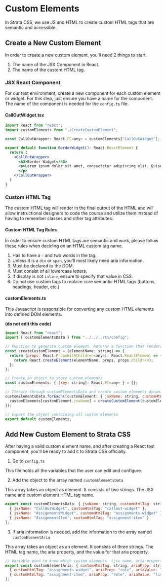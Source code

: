 # Custom Elements

In Strata CSS, we use JS and HTML to create custom HTML tags that are semantic and accessible. 

## Create a New Custom Element

In order to create a new custom element, you'll need 2 things to start. 

1. The name of the JSX Component in React.
2. The name of the custom HTML tag.

### JSX React Component

For our test environment, create a new component for each custom element or widget. For this step, just ensure you have a name for the component. The name of the component is needed for the `config.ts` file. 

#### CallOutWidget.tsx

```jsx
import React from "react";
import customElements from "./CreateCustomElement";

const CallOutWrapper: React.FC<any> = customElements["CallOutWidget"]; // Accessing BorderWidget from customElements

export default function BorderWidget(): React.ReactElement {
  return (
    <CallOutWrapper>
      <h3>Border Widget</h3>
      <p>Lorem ipsum dolor sit amet, consectetur adipiscing elit. Quisque venenatis felis malesuada nulla malesuada, laoreet egestas felis luctus. Vestibulum imperdiet iaculis eros sed hendrerit. Duis consectetur congue nibh sed imperdiet.
      </p>
    </CallOutWrapper>
  )
}
```

### Custom HTML Tag

The custom HTML tag will render in the final output of the HTML and will allow instructional designers to code the course and utilize them instead of having to remember classes and other tag attributes.

#### Custom HTML Tag Rules

In order to ensure custom HTML tags are semantic and work, please follow these rules when deciding on an HTML custom tag name.

1. Has to have a `-` and two words in the tag. 
2. Unless it is a `div` or `span`, you'll most likely need aria information. 
3. Must be declared to the DOM.
4. Must consist of all lowercase letters.
5. If display is not `inline`, ensure to specify that value in CSS.
6. Do not use custom tags to replace core semantic HTML tags (buttons, headings, header, etc.)

#### customElements.ts

This Javascript is responsible for converting any custom HTML elements into defined DOM elements. 

**(do not edit this code)**

```js
import React from "react";
import { customElementsData } from "../../../ts/config";

// Function to generate custom element. Returns a function that renders a ReactElement with children.
const createCustomElement = (elementName: string) => {
  return (props: React.PropsWithChildren<any>): React.ReactElement => {
    return React.createElement(elementName, props, props.children);
  };
};

// Create an object to store custom elements
const customElements: { [key: string]: React.FC<any> } = {};

// Iterate through customElementsData and create custom elements dynamically
customElementsData.forEach((customElement: { jsxName: string, customHtmlTag: string }) => {
  customElements[customElement.jsxName] = createCustomElement(customElement.customHtmlTag);
});

// Export the object containing all custom elements
export default customElements;

```

## Add New Custom Element to Strata CSS

After having a valid custom element name, and after creating a React test component, you'll be ready to add it to Strata CSS officially. 

1. Go to `config.ts`

This file holds all the variables that the user can edit and configure. 

2. Add the object to the array named `customElementsData`

This array takes an object as element. It consists of two strings. The JSX name and custom element HTML tag name.

```js
export const customElementsData: { jsxName: string, customHtmlTag: string }[] = [
  { jsxName: "CallOutWidget", customHtmlTag: "callout-widget" },
  { jsxName: "AssignmentsWidget", customHtmlTag: "assignments-widget" },
  { jsxName: "AssignmentItem", customHtmlTag: "assignment-item" },
];
```

3. If aria information is needed, add the information to the array named `customElementAria`

This array takes an object as an element. It consists of three strings. The HTML tag name, the aria property, and the value for that aria property. 

```js
// Variable used to know which custom elements  (jsx name, aria property ,aria value)
export const customElementAria: { customHtmlTag: string, ariaProp: string, ariaValue: string }[] = [
  { customHtmlTag: "assignments-widget", ariaProp: "role", ariaValue: "list" },
  { customHtmlTag: "assignment-item", ariaProp: "role", ariaValue: "listItem" },
];
```